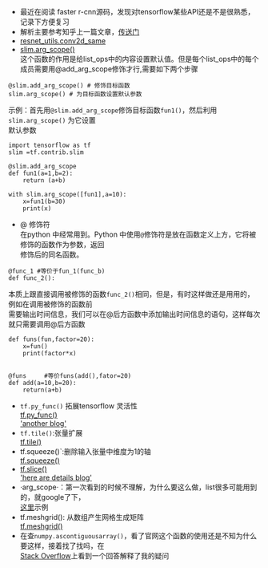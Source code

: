 * 最近在阅读 faster r-cnn源码，发现对tensorflow某些API还是不是很熟悉，记录下方便复习  
* 解析主要参考知乎上一篇文章，[传送门](https://zhuanlan.zhihu.com/p/32230004)  
* [resnet_utils.conv2d_same](https://github.com/tensorflow/tensorflow/blob/master/tensorflow/contrib/slim/python/slim/nets/resnet_utils.py)  
* [slim.arg_scope()](https://github.com/tensorflow/tensorflow/blob/master/tensorflow/contrib/framework/python/ops/arg_scope.py)  
这个函数的作用是给list_ops中的内容设置默认值。但是每个list_ops中的每个成员需要用@add_arg_scope修饰才行,需要如下两个步骤  
```
@slim.add_arg_scope() # 修饰目标函数
slim.arg_scope() # 为目标函数设置默认参数
```  
示例：首先用`@slim.add_arg_scope`修饰目标函数`fun1()`，然后利用`slim.arg_scope()` 为它设置  
默认参数  
```
import tensorflow as tf
slim =tf.contrib.slim
 
@slim.add_arg_scope
def fun1(a=1,b=2):
    return (a+b)
 
with slim.arg_scope([fun1],a=10):
    x=fun1(b=30)
    print(x)

```  
* @ 修饰符  
在python 中经常用到。Python 中使用`@`修饰符是放在函数定义上方，它将被修饰的函数作为参数，返回  
修饰后的同名函数。  
```
@func_1 #等价于fun_1(func_b)
def func_2():
```  
本质上跟直接调用被修饰的函数`func_2()`相同，但是，有时这样做还是用用的，例如在调用被修饰的函数前  
需要输出时间信息，我们可以在@后方函数中添加输出时间信息的语句，这样每次就只需要调用@后方函数  
```
def funs(fun,factor=20):
    x=fun()
    print(factor*x)
    
    
@funs     #等价funs(add(),fator=20)
def add(a=10,b=20):
    return(a+b)
```  
* `tf.py_func()` 拓展tensorflow 灵活性  
[tf.py_func()](https://blog.csdn.net/tiankongtiankong01/article/details/80568311)  
['another blog'](https://blog.csdn.net/tiankongtiankong01/article/details/80568311)  
* `tf.tile()`:张量扩展  
[tf.tile()](https://www.tensorflow.org/api_docs/python/tf/tile)  
* tf.squeeze()`:删除输入张量中维度为1的轴    
[tf.squeeze()](https://www.tensorflow.org/api_docs/python/tf/squeeze)  
* [tf.slice()](https://www.tensorflow.org/api_docs/python/tf/slice)  
['here are details blog'](https://blog.csdn.net/legend_hua/article/details/80329811)  
* ·arg_scope·：第一次看到的时候不理解，为什么要这么做，list很多可能用到的，就google了下，  
[这里](https://stackoverflow.com/questions/45226950/what-does-arg-scope-actually-do)示例  
* tf.meshgrid(): 从数组产生网格生成矩阵  
[tf.meshgrid()](https://www.tensorflow.org/api_docs/python/tf/meshgrid)  
* 在查`numpy.ascontiguousarray()`，看了官网这个函数的使用还是不知为什么要这样，接着找了找吗，在  
[Stack Overflow](https://stackoverflow.com/questions/26998223/what-is-the-difference-between-contiguous-and-non-contiguous-arrays)上看到一个回答解释了我的疑问  

